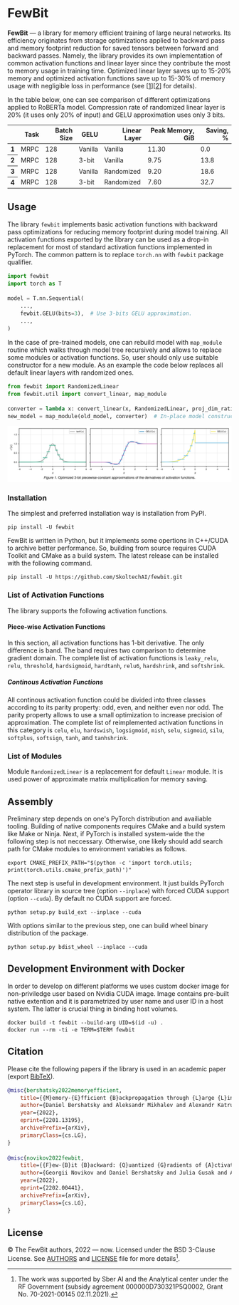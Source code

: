 # FewBit

**FewBit** &mdash; a library for memory efficient training of large neural networks.
Its efficiency originates from storage optimizations applied to backward pass and memory footprint reduction for saved tensors between forward and backward passes.
Namely, the library provides its own implementation of common activation functions and linear layer since they contribute the most to memory usage in training time.
Optimized linear layer saves up to 15-20% memory and optimized activation functions save up to 15-30% of memory usage with negligible loss in performance (see \[[1][5]\]\[[2][6]\] for details).

In the table below, one can see comparison of different optimizations applied to RoBERTa model. Compression rate of randomized linear layer is 20% (it uses only 20% of input) and GELU approximation uses only 3 bits.

<table>
  <thead>
    <tr style="text-align: right;">
      <th></th><th>Task</th><th>Batch Size</th><th>GELU</th><th>Linear Layer</th><th>Peak Memory, GiB</th><th>Saving, %</th>
    </tr>
  </thead>
  <tbody>
    <tr>
      <th>1</th><td>MRPC</td><td>128</td><td>Vanilla</td><td>Vanilla</td><td>11.30</td><td>0.0</td>
    </tr>
    <tr>
      <th>2</th><td>MRPC</td><td>128</td><td>3-bit</td><td>Vanilla</td><td>9.75</td><td>13.8</td>
    </tr>
    <tr>
      <th>3</th><td>MRPC</td><td>128</td><td>Vanilla</td><td>Randomized</td><td>9.20</td><td>18.6</td>
    </tr>
    <tr>
      <th>4</th><td>MRPC</td><td>128</td><td>3-bit</td><td>Randomized</td><td>7.60</td><td>32.7</td>
    </tr>
  </tbody>
</table>

## Usage

The library `fewbit` implements basic activation functions with backward pass
optimizations for reducing memory footprint during model training.
All activation functions exported by the library can be used as a drop-in
replacement for most of standard activation functions implemented in PyTorch.
The common pattern is to replace `torch.nn` with `fewbit` package qualifier.

```python
import fewbit
import torch as T

model = T.nn.Sequential(
    ...,
    fewbit.GELU(bits=3),  # Use 3-bits GELU approximation.
    ...,
)
```

In the case of pre-trained models, one can rebuild model with `map_module` routine which walks through model tree recursively and allows to replace some modules or activation functions.
So, user should only use suitable constructor for a new module.
As an example the code below replaces all default linear layers with randomized ones.

```python
from fewbit import RandomizedLinear
from fewbit.util import convert_linear, map_module

converter = lambda x: convert_linear(x, RandomizedLinear, proj_dim_ratio=0.1)
new_model = map_module(old_model, converter)  # In-place model construction.
```

![Quantized Gradients of Activation Functions][4]

### Installation

The simplest and preferred installation way is installation from PyPI.

```shell
pip install -U fewbit
```

FewBit is written in Python, but it implements some opertions in C++/CUDA to archive better performance.
So, building from source requires CUDA Toolkit and CMake as a build system.
The latest release can be installed with the following command.

```shell
pip install -U https://github.com/SkoltechAI/fewbit.git
```

### List of Activation Functions

The library supports the following activation functions.

#### Piece-wise Activation Functions

In this section, all activation functions has 1-bit derivative.
The only difference is band.
The band requires two comparison to determine gradient domain.
The complete list of activation functions is `leaky_relu`, `relu`,
`threshold`, `hardsigmoid`, `hardtanh`, `relu6`, `hardshrink`, and
`softshrink`.

##### Continous Activation Functions

All continous activation function could be divided into three classes according to its parity property: odd, even, and neither even nor odd.
The parity property allows to use a small optimization to increase precision of approximation.
The complete list of reimplemented activation functions in this category is
`celu`, `elu`, `hardswish`, `logsigmoid`, `mish`, `selu`, `sigmoid`, `silu`,
`softplus`, `softsign`, `tanh`, and `tanhshrink`.

### List of Modules

Module `RandomizedLinear` is a replacement for default `Linear` module.
It is used power of approximate matrix multiplication for memory saving.

## Assembly

Preliminary step depends on one's PyTorch distribution and availiable tooling.
Building of native components requires CMake and a build system like Make or Ninja.
Next, if PyTorch is installed system-wide the the following step is not neccessary.
Otherwise, one likely should add search path for CMake modules to environment variables as follows.

```shell
export CMAKE_PREFIX_PATH="$(python -c 'import torch.utils; print(torch.utils.cmake_prefix_path)')"
```

The next step is useful in development environment.
It just builds PyTorch operator library in source tree (option `--inplace`) with forced CUDA support (option `--cuda`).
By default no CUDA support are forced.

```shell
python setup.py build_ext --inplace --cuda
```

With options similar to the previous step, one can build wheel binary distribution of the package.

```shell
python setup.py bdist_wheel --inplace --cuda
```

## Development Environment with Docker

In order to develop on different platforms we uses custom docker image for non-priviledge user based on Nvidia CUDA image.
Image contains pre-built native extention and it is parametrized by user name and user ID in a host system.
The latter is crucial thing in binding host volumes.

```shell
docker build -t fewbit --build-arg UID=$(id -u) .
docker run --rm -ti -e TERM=$TERM fewbit
```

## Citation

Please cite the following papers if the library is used in an academic paper (export [BibTeX][1]).

```bibtex
@misc{bershatsky2022memoryefficient,
    title={{M}emory-{E}fficient {B}ackpropagation through {L}arge {L}inear {L}ayers},
    author={Daniel Bershatsky and Aleksandr Mikhalev and Alexandr Katrutsa and Julia Gusak and Daniil Merkulov and Ivan Oseledets},
    year={2022},
    eprint={2201.13195},
    archivePrefix={arXiv},
    primaryClass={cs.LG},
}

@misc{novikov2022fewbit,
    title={{F}ew-{B}it {B}ackward: {Q}uantized {G}radients of {A}ctivation {F}unctions for {M}emory {F}ootprint {R}eduction},
    author={Georgii Novikov and Daniel Bershatsky and Julia Gusak and Alex Shonenkov and Denis Dimitrov and Ivan Oseledets},
    year={2022},
    eprint={2202.00441},
    archivePrefix={arXiv},
    primaryClass={cs.LG},
}
```

## License

© The FewBit authors, 2022 &mdash; now. Licensed under the BSD 3-Clause License. See [AUTHORS][2] and [LICENSE][2] file for more details[^1].

[^1]: The work was supported by Sber AI and the Analytical center under the RF Government (subsidy agreement 000000D730321P5Q0002, Grant No. 70-2021-00145 02.11.2021).

[1]: doc/fewbit.bib
[2]: AUTHORS
[3]: LICENSE
[4]: doc/fig/activations.svg
[5]: https://arxiv.org/abs/2201.13195
[6]: https://arxiv.org/abs/2202.00441
